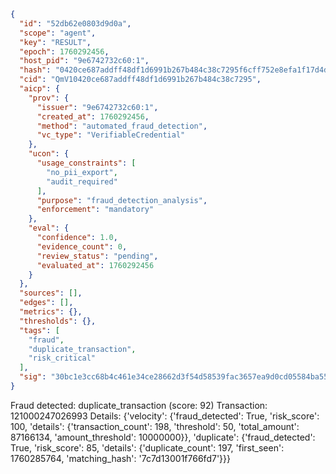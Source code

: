 ```json
{
  "id": "52db62e0803d9d0a",
  "scope": "agent",
  "key": "RESULT",
  "epoch": 1760292456,
  "host_pid": "9e6742732c60:1",
  "hash": "0420ce687addff48df1d6991b267b484c38c7295f6cff752e8efa1f17d4dbc36",
  "cid": "QmV10420ce687addff48df1d6991b267b484c38c7295",
  "aicp": {
    "prov": {
      "issuer": "9e6742732c60:1",
      "created_at": 1760292456,
      "method": "automated_fraud_detection",
      "vc_type": "VerifiableCredential"
    },
    "ucon": {
      "usage_constraints": [
        "no_pii_export",
        "audit_required"
      ],
      "purpose": "fraud_detection_analysis",
      "enforcement": "mandatory"
    },
    "eval": {
      "confidence": 1.0,
      "evidence_count": 0,
      "review_status": "pending",
      "evaluated_at": 1760292456
    }
  },
  "sources": [],
  "edges": [],
  "metrics": {},
  "thresholds": {},
  "tags": [
    "fraud",
    "duplicate_transaction",
    "risk_critical"
  ],
  "sig": "30bc1e3cc68b4c461e34ce28662d3f54d58539fac3657ea9d0cd05584ba551d3"
}
```

Fraud detected: duplicate_transaction (score: 92)
Transaction: 121000247026993
Details: {'velocity': {'fraud_detected': True, 'risk_score': 100, 'details': {'transaction_count': 198, 'threshold': 50, 'total_amount': 87166134, 'amount_threshold': 10000000}}, 'duplicate': {'fraud_detected': True, 'risk_score': 85, 'details': {'duplicate_count': 197, 'first_seen': 1760285764, 'matching_hash': '7c7d13001f766fd7'}}}